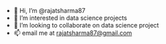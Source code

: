 - 👋 Hi, I’m @rajatsharma87
- 👀 I’m interested in data science projects
- 💞️ I’m looking to collaborate on data science project
- 📫 email me at rajatsharma87@gmail.com

<!---
rajatsharma87/rajatsharma87 is a ✨ special ✨ repository because its `README.md` (this file) appears on your GitHub profile.
You can click the Preview link to take a look at your changes.
--->
